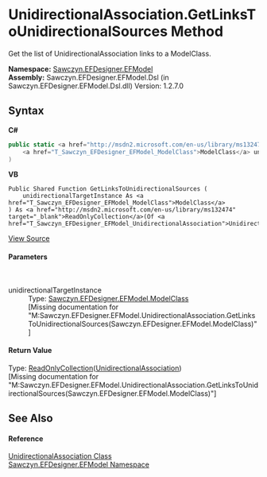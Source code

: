 # UnidirectionalAssociation.GetLinksToUnidirectionalSources Method 
 

Get the list of UnidirectionalAssociation links to a ModelClass.

**Namespace:**&nbsp;<a href="N_Sawczyn_EFDesigner_EFModel">Sawczyn.EFDesigner.EFModel</a><br />**Assembly:**&nbsp;Sawczyn.EFDesigner.EFModel.Dsl (in Sawczyn.EFDesigner.EFModel.Dsl.dll) Version: 1.2.7.0

## Syntax

**C#**<br />
``` C#
public static <a href="http://msdn2.microsoft.com/en-us/library/ms132474" target="_blank">ReadOnlyCollection</a><<a href="T_Sawczyn_EFDesigner_EFModel_UnidirectionalAssociation">UnidirectionalAssociation</a>> GetLinksToUnidirectionalSources(
	<a href="T_Sawczyn_EFDesigner_EFModel_ModelClass">ModelClass</a> unidirectionalTargetInstance
)
```

**VB**<br />
``` VB
Public Shared Function GetLinksToUnidirectionalSources ( 
	unidirectionalTargetInstance As <a href="T_Sawczyn_EFDesigner_EFModel_ModelClass">ModelClass</a>
) As <a href="http://msdn2.microsoft.com/en-us/library/ms132474" target="_blank">ReadOnlyCollection</a>(Of <a href="T_Sawczyn_EFDesigner_EFModel_UnidirectionalAssociation">UnidirectionalAssociation</a>)
```

<a href="https://github.com/msawczyn/EFDesigner/tree/master/src/Dsl/GeneratedCode/DomainRelationships.cs#L2021" title="View the source code">View Source</a><br />

#### Parameters
&nbsp;<dl><dt>unidirectionalTargetInstance</dt><dd>Type: <a href="T_Sawczyn_EFDesigner_EFModel_ModelClass">Sawczyn.EFDesigner.EFModel.ModelClass</a><br />\[Missing <param name="unidirectionalTargetInstance"/> documentation for "M:Sawczyn.EFDesigner.EFModel.UnidirectionalAssociation.GetLinksToUnidirectionalSources(Sawczyn.EFDesigner.EFModel.ModelClass)"\]</dd></dl>

#### Return Value
Type: <a href="http://msdn2.microsoft.com/en-us/library/ms132474" target="_blank">ReadOnlyCollection</a>(<a href="T_Sawczyn_EFDesigner_EFModel_UnidirectionalAssociation">UnidirectionalAssociation</a>)<br />\[Missing <returns> documentation for "M:Sawczyn.EFDesigner.EFModel.UnidirectionalAssociation.GetLinksToUnidirectionalSources(Sawczyn.EFDesigner.EFModel.ModelClass)"\]

## See Also


#### Reference
<a href="T_Sawczyn_EFDesigner_EFModel_UnidirectionalAssociation">UnidirectionalAssociation Class</a><br /><a href="N_Sawczyn_EFDesigner_EFModel">Sawczyn.EFDesigner.EFModel Namespace</a><br />